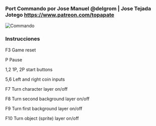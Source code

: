 ### Port Commando por Jose Manuel @delgrom | Jose Tejada Jotego https://www.patreon.com/topapate

![Commando](https://user-images.githubusercontent.com/31018768/70388585-3871a100-19b4-11ea-9e46-b39f59bef374.png)

### Instrucciones

F3      Game reset

P       Pause

1,2     1P, 2P start buttons

5,6     Left and right coin inputs

F7      Turn character layer on/off

F8      Turn second background layer on/off

F9      Turn first  background layer on/off

F10     Turn object (sprite) layer on/off
